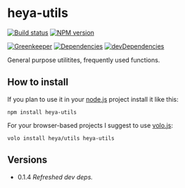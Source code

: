 # heya-utils

[![Build status][travis-image]][travis-url]
[![NPM version][npm-image]][npm-url]

[![Greenkeeper][greenkeeper-image]][greenkeeper-url]
[![Dependencies][deps-image]][deps-url]
[![devDependencies][dev-deps-image]][dev-deps-url]

General purpose utilitites, frequently used functions.

## How to install

If you plan to use it in your [node.js](http://nodejs.org) project install it
like this:

```
npm install heya-utils
```

For your browser-based projects I suggest to use [volo.js](http://volojs.org):

```
volo install heya/utils heya-utils
```

## Versions

- 0.1.4 *Refreshed dev deps.*

[npm-image]:         https://img.shields.io/npm/v/heya-utils.svg
[npm-url]:           https://npmjs.org/package/heya-utils
[deps-image]:        https://img.shields.io/david/heya/utils.svg
[deps-url]:          https://david-dm.org/heya/utils
[dev-deps-image]:    https://img.shields.io/david/dev/heya/utils.svg
[dev-deps-url]:      https://david-dm.org/heya/utils#info=devDependencies
[travis-image]:      https://img.shields.io/travis/heya/utils.svg
[travis-url]:        https://travis-ci.org/heya/utils
[greenkeeper-image]: https://badges.greenkeeper.io/heya/utils.svg
[greenkeeper-url]:   https://greenkeeper.io/
